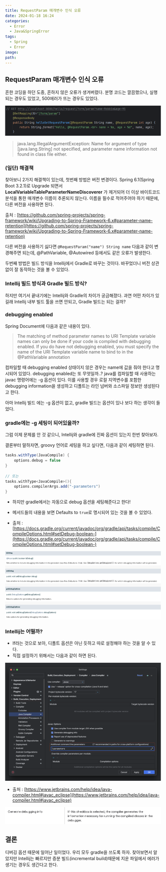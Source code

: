 ```yaml
---
title: RequestParam 매개변수 인식 오류
date: 2024-01-18 16:24
categories:
  - Error
  - Java&SpringError
tags:
  - Spring
  - Error
image: 
path:
---
```


## RequestParam 매개변수 인식 오류
흔한 코딩을 하던 도중, 흔하지 않은 오류가 생겨버렸다.
분명 코드는 깔끔했으나, 실행되는 경우도 있었고, 500에러가 뜨는 경우도 있었다.

![](/assets/img/IMG/Error/requestparam.png)

> java.lang.IllegalArgumentException: Name for argument of type [java.lang.String] not specified, and parameter name information not found in class file either.

### (일단) 해결책
찾아보니 2가지 해결책이 있는데, 첫번째 방법은 버전 변경이다. Spring 6.1(Spring Boot 3.2.1)로 Upgrade 되면서 **LocalVariableTableParameterNameDiscoverer** 가 제거되어 더 이상 바이트코드 분석을 통한 매개변수 이름이 추론되지 않는다. 이름을 필수로 적어주어야 하기 때문에, 다른 버전을 사용하면 된다.

출처 : [https://github.com/spring-projects/spring-framework/wiki/Upgrading-to-Spring-Framework-6.x#parameter-name-retention](https://github.com/spring-projects/spring-framework/wiki/Upgrading-to-Spring-Framework-6.x#parameter-name-retention)

다른 버전을 사용하기 싫다면 `@RequestParam("name") String name`  다음과 같이 변경해주면 되는데, @PathVariable, @Autowired 등에서도 같은 오류가 발생한다.

두번째 방법은 빌드 방식을 Intellij에서 Gradle로 바꾸는 것이다. 바꾸었더니 버전 상관없이 잘 동작하는 것을 볼 수 있었다.

### Intellij 빌드 방식과 Gradle 빌드 방식?
하지만 여기서 끝내기에는 Intellij와 Gradle의 차이가 궁금해졌다. 과연 어떤 차이가 있길래 Intellij 내부 빌드 툴을 쓰면 안되고, Gradle 빌드는 되는 걸까?

### debugging enabled
Spring Document에 다음과 같은 내용이 있다.

> The matching of method parameter names to URI Template variable names can only be done if your code is compiled with debugging enabled. If you do have not debugging enabled, you must specify the name of the URI Template variable name to bind to in the @PathVariable annotation

컴파일할 때 debugging enabled 상태이지 않은 경우는 name에 값을 줘야 한다고 명시되어 있었다.
debugging enabled는 또 무엇일까..?
java를 컴파일할 때 사용하는 javac 명령어에는 -g 옵션이 있다. 이를 사용할 경우 로컬 지역변수를 포함한 debugging information을 생성하고 디폴트는 라인 넘버와 소스파일 정보만 생성된다고 한다.

아마 Intellij 빌드 에는 -g 옵션이 없고, gradle 빌드는 옵션이 있나 보다 하는 생각이 들었다.

### gradle에는 -g 세팅이 되어있을까?
그럼 이제 문제를 안 것 같으니, Intellij와 gradle에 진짜 옵션이 있는지 한번 찾아보자.

결론부터 말하자면, groovy 언어로 세팅을 하고 싶다면, 다음과 같이 세팅하면 된다.

```groovy
tasks.withType(JavaCompile) {
    options.debug = false
}

// 또는
tasks.withType<JavaCompile>(){
    options.compilerArgs.add("-parameters")
}
```

+ 하지만 gradle에서는 자동으로 debug 옵션을 세팅해준다고 한다!
+ 메서드들의 내용을 보면 Defaults to `true`로 명시되어 있는 것을 볼 수 있었다.

+ 출처 : [https://docs.gradle.org/current/javadoc/org/gradle/api/tasks/compile/CompileOptions.html#setDebug-boolean-](https://docs.gradle.org/current/javadoc/org/gradle/api/tasks/compile/CompileOptions.html#setDebug-boolean-)

![](/assets/img/IMG/Error/isDebug.png)

### Intellij는 어떨까?
+ If라는 것으로 보아, 디폴트 옵션은 아닌 듯하고 따로 설정해야 하는 것을 알 수 있다.
+ 직접 설정하기 위해서는 다음과 같이 하면 된다.

![](/assets/img/IMG/Error/parameters.png)

+ 출처 : [https://www.jetbrains.com/help/idea/java-compiler.html#javac_eclipse](https://www.jetbrains.com/help/idea/java-compiler.html#javac_eclipse)

![](/assets/img/IMG/Error/Intellijdebug.png)

## 결론
디버깅 옵션 때문에 일어난 일이었다. 우리 모두 gradle을 쓰도록 하자. 찾아보면서 알았지만 Intellij는 빠르지만 증분 빌드(incremental build)때문에 지운 파일에서 에러가 생기는 경우도 생긴다고 한다.